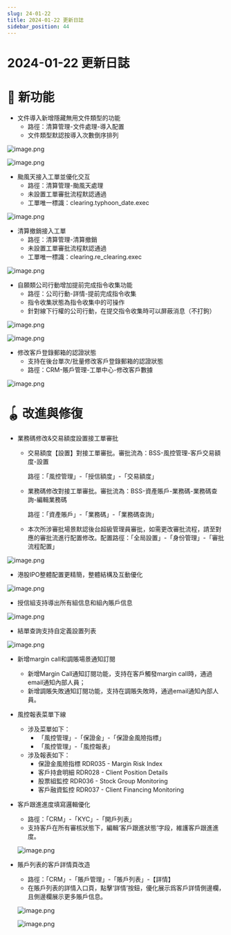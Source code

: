 ```yaml
---
slug: 24-01-22
title: 2024-01-22 更新日誌
sidebar_position: 44
---
```



# 2024-01-22 更新日誌


# 🎉 新功能

- 文件導入新增隱藏無用文件類型的功能
    - 路徑：清算管理-文件處理-導入配置
    - 文件類型默認按導入次數倒序排列

![image.png](/assets/d204f6c5f806847841044dd8c83e7e8d.png)


![image.png](/assets/f223aed537f446a1c820b1280b809d22.png)

- 颱風天接入工單並優化交互
    - 路徑：清算管理-颱風天處理
    - 未設置工單審批流程默認通過
    - 工單唯一標識：clearing.typhoon_date.exec

![image.png](/assets/820b7790eaafd8659507bca8c8a284a2.png)

- 清算撤銷接入工單
    - 路徑：清算管理-清算撤銷
    - 未設置工單審批流程默認通過
    - 工單唯一標識：clearing.re_clearing.exec

![image.png](/assets/cf119b01481bb8799ee0251e5b1e549f.png)

- 自願類公司行動增加提前完成指令收集功能
    - 路徑：公司行動-詳情-提前完成指令收集
    - 指令收集狀態為指令收集中的可操作
    - 針對線下行權的公司行動，在提交指令收集時可以屏蔽消息（不打鉤）

![image.png](/assets/cbc327873ac35a103fc7a9ff4e3b675d.png)


![image.png](/assets/972c19b9c3ee780016d6a7b4f3ee1a2e.png)

- 修改客戶登錄郵箱的認證狀態
    - 支持在後台單次/批量修改客戶登錄郵箱的認證狀態
    - 路徑：CRM-賬戶管理-工單中心-修改客戶數據

![image.png](/assets/aec1e8c8e322e17bf7108986baf2d6dc.png)


# 🪀 改進與修復

- 業務碼修改&交易額度設置接工單審批
    - 交易額度【設置】對接工單審批。審批流為：BSS-風控管理-客戶交易額度-設置

      路徑：「風控管理」-「授信額度」-「交易額度」

    - 業務碼修改對接工單審批。審批流為：BSS-資產賬戶-業務碼-業務碼查詢-編輯業務碼

      路徑：「資產賬戶」-「業務碼」-「業務碼查詢」

    - 本次所涉審批場景默認後台超級管理員審批，如需更改審批流程，請至對應的審批流進行配置修改。配置路徑：「全局設置」-「身份管理」-「審批流程配置」

![image.png](/assets/dbe58324d9a326e67519e974842ca214.png)

- 港股IPO整體配置更精簡，整體結構及互動優化

![image.png](/assets/a331bd0818548c860e9764e60884b80e.png)

- 授信組支持導出所有組信息和組內賬戶信息

![image.png](/assets/16eb64221450dd0eb14c2832764ffa57.png)

- 結單查詢支持自定義設置列表

![image.png](/assets/778b8aafb4333376d07ea36f407425f2.png)

- 新增margin call和調賬場景通知訂閱
    - 新增Margin Call通知訂閱功能，支持在客戶觸發margin call時，通過email通知內部人員；
    - 新增調賬失敗通知訂閱功能，支持在調賬失敗時，通過email通知內部人員。
- 風控報表菜單下線
    - 涉及菜單如下：
        - 「風控管理」-「保證金」-「保證金風險指標」
        - 「風控管理」-「風控報表」
    - 涉及報表如下：
        - 保證金風險指標 RDR035 - Margin Risk Index
        - 客戶持倉明細 RDR028 - Client Position Details
        - 股票組監控 RDR036 - Stock Group Monitoring
        - 客戶融資監控 RDR037 - Client Financing Monitoring
- 客戶跟進進度填寫邏輯優化
    - 路徑：「CRM」-「KYC」-「開戶列表」
    - 支持客戶在所有審核狀態下，編輯‘客戶跟進狀態’字段，維護客戶跟進進度。

    ![image.png](/assets/3197ea305c18009b2fe4045a4c4138e4.png)

- 賬戶列表的客戶詳情頁改造
    - 路徑：「CRM」-「賬戶管理」-「賬戶列表」-【詳情】
    - 在賬戶列表的詳情入口頁，點擊‘詳情’按鈕，優化展示爲客戶詳情側邊欄，且側邊欄展示更多賬戶信息。

    ![image.png](/assets/decccefdd3dc6f2e0066f2babf1ec461.png)


    ![image.png](/assets/c6616afdf771944a76c59e6d1f03fb8f.png)


